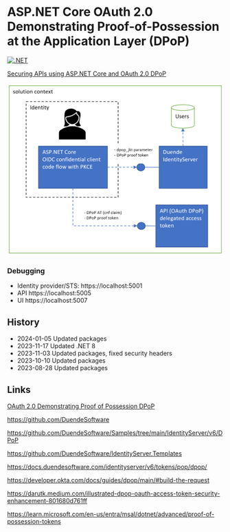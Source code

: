 # ASP.NET Core OAuth 2.0 Demonstrating Proof-of-Possession at the Application Layer (DPoP)

[![.NET](https://github.com/damienbod/DPOP-aspnetcore-idp/actions/workflows/dotnet.yml/badge.svg)](https://github.com/damienbod/DPOP-aspnetcore-idp/actions/workflows/dotnet.yml)

[Securing APIs using ASP.NET Core and OAuth 2.0 DPoP](https://damienbod.com/2023/08/14/securing-apis-using-asp-net-core-and-oauth-2-0-dpop/)

![setup](https://github.com/damienbod/DPOP-aspnetcore-idp/blob/main/images/dpop_aspnetcore_02.png)

### Debugging

- Identity provider/STS: https://localhost:5001
- API https://localhost:5005
- UI https://localhost:5007

## History

- 2024-01-05 Updated packages
- 2023-11-17 Updated .NET 8
- 2023-11-03 Updated packages, fixed security headers
- 2023-10-10 Updated packages
- 2023-08-28 Updated packages

## Links

[OAuth 2.0 Demonstrating Proof of Possession DPoP](https://datatracker.ietf.org/doc/html/rfc9449)

https://github.com/DuendeSoftware

https://github.com/DuendeSoftware/Samples/tree/main/IdentityServer/v6/DPoP

https://github.com/DuendeSoftware/IdentityServer.Templates

https://docs.duendesoftware.com/identityserver/v6/tokens/pop/dpop/

https://developer.okta.com/docs/guides/dpop/main/#build-the-request

https://darutk.medium.com/illustrated-dpop-oauth-access-token-security-enhancement-801680d761ff

https://learn.microsoft.com/en-us/entra/msal/dotnet/advanced/proof-of-possession-tokens
